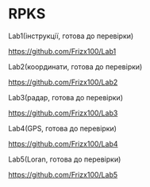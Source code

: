 # RPKS
Lab1(інструкції, готова до перевірки)

https://github.com/Frizx100/Lab1

Lab2(координати, готова до перевірки)

https://github.com/Frizx100/Lab2

Lab3(радар, готова до перевірки)

https://github.com/Frizx100/Lab3

Lab4(GPS, готова до перевірки)

https://github.com/Frizx100/Lab4

Lab5(Loran, готова до перевірки)

https://github.com/Frizx100/Lab5
